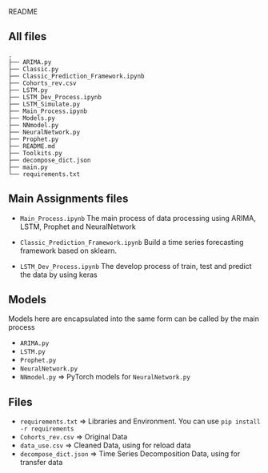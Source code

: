 README


## All files
```
.
├── ARIMA.py                  
├── Classic.py
├── Classic_Prediction_Framework.ipynb
├── Cohorts_rev.csv
├── LSTM.py
├── LSTM_Dev_Process.ipynb
├── LSTM_Simulate.py
├── Main_Process.ipynb
├── Models.py
├── NNmodel.py
├── NeuralNetwork.py
├── Prophet.py
├── README.md
├── Toolkits.py
├── decompose_dict.json
├── main.py
└── requirements.txt

```


## Main Assignments files

*  `Main_Process.ipynb`  The main process of data processing using ARIMA, LSTM, Prophet and NeuralNetwork

*  `Classic_Prediction_Framework.ipynb`  Build a time series forecasting framework based on sklearn.

* `LSTM_Dev_Process.ipynb` The develop process of train, test and predict the data by using keras

## Models

Models here are encapsulated into the same form can be called by the main process

* `ARIMA.py`
* `LSTM.py`
* `Prophet.py`
* `NeuralNetwork.py`
* `NNmodel.py`  => PyTorch models for `NeuralNetwork.py`

## Files

* `requirements.txt` => Libraries and Environment. You can use `pip install -r requirements`
* `Cohorts_rev.csv` => Original Data
* `data_use.csv` => Cleaned Data, using for reload data
* `decompose_dict.json` => Time Series Decomposition Data, using for transfer data
